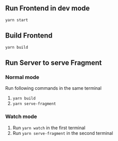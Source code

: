 ## Run Frontend in dev mode
```yarn start```

## Build Frontend
```yarn build```

## Run Server to serve Fragment
### Normal mode
Run following commands in the same terminal
1. ```yarn build```
2. ```yarn serve-fragment```

### Watch mode
1. Run ```yarn watch``` in the first terminal
2. Run ```yarn serve-fragment``` in the second terminal